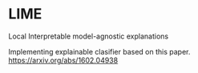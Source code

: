 # LIME
Local Interpretable model-agnostic explanations

Implementing explainable clasifier based on this paper. https://arxiv.org/abs/1602.04938
